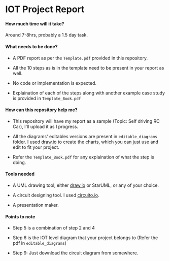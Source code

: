 # **IOT Project Report**

#### **How much time will it take?**  

Around 7-8hrs, probably a 1.5 day task.

#### **What needs to be done?**

* A PDF report as per the ```Template.pdf``` provided in this repository.

* All the 10 steps as is in the template need to be present in your report as well.

* No code or implementation is expected.

* Explaination of each of the steps along with another example case study is provided in ```Template_Book.pdf```

#### **How can this repository help me?**

* This repository will have my report as a sample (Topic: Self driving RC Car), I'll upload it as I progress.

* All the diagrams' editables versions are present in ```editable_diagrams``` folder. I used [draw.io](https://app.diagrams.net/) to create the charts, which you can just use and edit to fit your project.

* Refer the ```Template_Book.pdf``` for any explaination of what the step is doing.

#### **Tools needed**

* A UML drawing tool, either [draw.io](https://app.diagrams.net/) or StarUML, or any of your choice.

* A circuit designing tool. I used [circuito.io](https://www.circuito.io/).

* A presentation maker.

#### **Points to note**

* Step 5 is a combination of step 2 and 4

* Step 6 is the IOT level diagram that your project belongs to (Refer the pdf in ```editable_diagrams```)

* Step 9: Just download the circuit diagram from somewhere.

